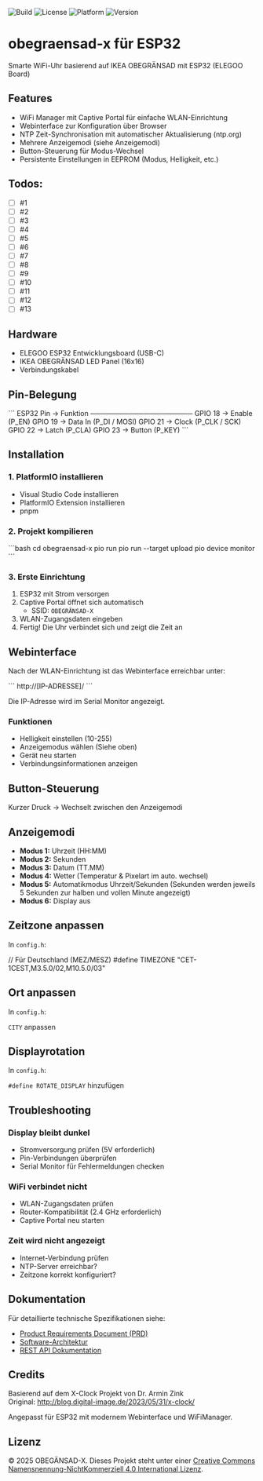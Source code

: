 ![Build](https://img.shields.io/badge/build-passing-brightgreen)
![License](https://img.shields.io/badge/license-CC%20BY--NC%204.0-lightgrey)
![Platform](https://img.shields.io/badge/platform-ESP32-blue)
![Version](https://img.shields.io/github/v/release/Zenonik/obegraensad-x?label=version)

# obegraensad-x für ESP32

Smarte WiFi-Uhr basierend auf IKEA OBEGRÄNSAD mit ESP32 (ELEGOO Board)

## Features

- WiFi Manager mit Captive Portal für einfache WLAN-Einrichtung
- Webinterface zur Konfiguration über Browser
- NTP Zeit-Synchronisation mit automatischer Aktualisierung (ntp.org)
- Mehrere Anzeigemodi (siehe Anzeigemodi)
- Button-Steuerung für Modus-Wechsel
- Persistente Einstellungen in EEPROM (Modus, Helligkeit, etc.)

## Todos:
- [ ] #1
- [ ] #2
- [ ] #3
- [ ] #4
- [ ] #5
- [ ] #6
- [ ] #7
- [ ] #8
- [ ] #9
- [ ] #10
- [ ] #11
- [ ] #12
- [ ] #13

## Hardware

- ELEGOO ESP32 Entwicklungsboard (USB-C)
- IKEA OBEGRÄNSAD LED Panel (16x16)
- Verbindungskabel

## Pin-Belegung

\`\`\`
ESP32 Pin  →  Funktion
─────────────────────
GPIO 18    →  Enable (P_EN)
GPIO 19    →  Data In (P_DI / MOSI)
GPIO 21    →  Clock (P_CLK / SCK)
GPIO 22    →  Latch (P_CLA)
GPIO 23    →  Button (P_KEY)
\`\`\`

## Installation

### 1. PlatformIO installieren

- Visual Studio Code installieren
- PlatformIO Extension installieren
- pnpm

### 2. Projekt kompilieren

\`\`\`bash
cd obegraensad-x
pio run
pio run --target upload
pio device monitor
\`\`\`

### 3. Erste Einrichtung

1. ESP32 mit Strom versorgen
2. Captive Portal öffnet sich automatisch
   - SSID: `OBEGRÄNSAD-X`
3. WLAN-Zugangsdaten eingeben
4. Fertig! Die Uhr verbindet sich und zeigt die Zeit an

## Webinterface

Nach der WLAN-Einrichtung ist das Webinterface erreichbar unter:

\`\`\`
http://[IP-ADRESSE]/
\`\`\`

Die IP-Adresse wird im Serial Monitor angezeigt.

### Funktionen

- Helligkeit einstellen (10-255)
- Anzeigemodus wählen (Siehe oben)
- Gerät neu starten
- Verbindungsinformationen anzeigen

## Button-Steuerung

Kurzer Druck → Wechselt zwischen den Anzeigemodi

## Anzeigemodi

- **Modus 1:** Uhrzeit (HH:MM)
- **Modus 2:** Sekunden
- **Modus 3:** Datum (TT.MM)
- **Modus 4:** Wetter (Temperatur & Pixelart im auto. wechsel)
- **Modus 5:** Automatikmodus Uhrzeit/Sekunden (Sekunden werden jeweils 5 Sekunden zur halben und vollen Minute angezeigt)
- **Modus 6:** Display aus

## Zeitzone anpassen

In `config.h`:

// Für Deutschland (MEZ/MESZ)
#define TIMEZONE "CET-1CEST,M3.5.0/02,M10.5.0/03"

## Ort anpassen

In `config.h`:

`CITY` anpassen

## Displayrotation

In `config.h`:

`#define ROTATE_DISPLAY` hinzufügen

## Troubleshooting

### Display bleibt dunkel
- Stromversorgung prüfen (5V erforderlich)
- Pin-Verbindungen überprüfen
- Serial Monitor für Fehlermeldungen checken

### WiFi verbindet nicht
- WLAN-Zugangsdaten prüfen
- Router-Kompatibilität (2.4 GHz erforderlich)
- Captive Portal neu starten

### Zeit wird nicht angezeigt
- Internet-Verbindung prüfen
- NTP-Server erreichbar?
- Zeitzone korrekt konfiguriert?

## Dokumentation

Für detaillierte technische Spezifikationen siehe:

- [Product Requirements Document (PRD)](docs/PRD.md)
- [Software-Architektur](docs/ARCHITECTURE.md)
- [REST API Dokumentation](docs/API.md)

## Credits

Basierend auf dem X-Clock Projekt von Dr. Armin Zink  
Original: http://blog.digital-image.de/2023/05/31/x-clock/

Angepasst für ESP32 mit modernem Webinterface und WiFiManager.

## Lizenz

© 2025 OBEGÄNSAD-X. Dieses Projekt steht unter einer [Creative Commons Namensnennung-NichtKommerziell 4.0 International Lizenz](https://creativecommons.org/licenses/by-nc/4.0/).

